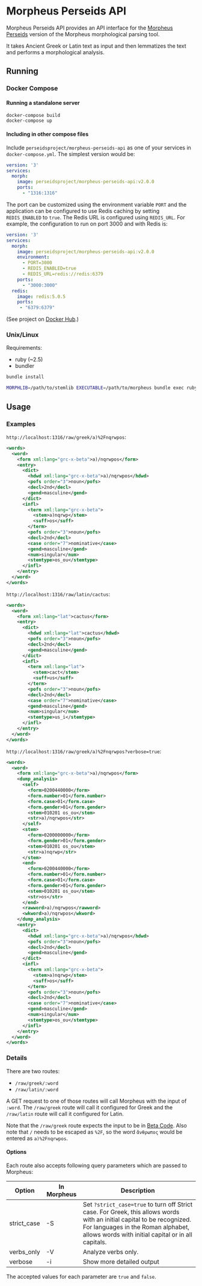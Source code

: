 # Morpheus Perseids API

Morpheus Perseids API provides an API interface for the
[Morpheus Perseids](https://github.com/perseids-tools/morpheus-perseids)
version of the Morpheus morphological parsing tool.

It takes Ancient Greek or Latin text as input and then lemmatizes the text
and performs a morphological analysis.

## Running

### Docker Compose

#### Running a standalone server

```
docker-compose build
docker-compose up
```

#### Including in other compose files

Include `perseidsproject/morpheus-perseids-api` as one of your services in `docker-compose.yml`.
The simplest version would be:

```yaml
version: '3'
services:
  morph:
    image: perseidsproject/morpheus-perseids-api:v2.0.0
    ports:
      - "1316:1316"
```

The port can be customized using the environment variable `PORT` and the application
can be configured to use Redis caching by setting `REDIS_ENABLED` to `true`.
The Redis URL is configured using `REDIS_URL`.
For example, the configuration to run on port 3000 and with Redis is:

```yaml
version: '3'
services:
  morph:
    image: perseidsproject/morpheus-perseids-api:v2.0.0
    environment:
      - PORT=3000
      - REDIS_ENABLED=true
      - REDIS_URL=redis://redis:6379
    ports:
      - "3000:3000"
  redis:
    image: redis:5.0.5
    ports:
     - "6379:6379"
```


(See project on [Docker Hub](https://hub.docker.com/r/perseidsproject/morpheus-perseids-api/).)

### Unix/Linux

Requirements:

- ruby (~2.5)
- bundler

```bash
bundle install

MORPHLIB=/path/to/stemlib EXECUTABLE=/path/to/morpheus bundle exec ruby app.rb
```

## Usage

### Examples

`http://localhost:1316/raw/greek/a)%2Fnqrwpos`:

```xml
<words>
  <word>
    <form xml:lang="grc-x-beta">a)/nqrwpos</form>
    <entry>
      <dict>
        <hdwd xml:lang="grc-x-beta">a)/nqrwpos</hdwd>
        <pofs order="3">noun</pofs>
        <decl>2nd</decl>
        <gend>masculine</gend>
      </dict>
      <infl>
        <term xml:lang="grc-x-beta">
          <stem>a)nqrwp</stem>
          <suff>os</suff>
        </term>
        <pofs order="3">noun</pofs>
        <decl>2nd</decl>
        <case order="7">nominative</case>
        <gend>masculine</gend>
        <num>singular</num>
        <stemtype>os_ou</stemtype>
      </infl>
    </entry>
  </word>
</words>
```

`http://localhost:1316/raw/latin/cactus`:

```xml
<words>
  <word>
    <form xml:lang="lat">cactus</form>
    <entry>
      <dict>
        <hdwd xml:lang="lat">cactus</hdwd>
        <pofs order="3">noun</pofs>
        <decl>2nd</decl>
        <gend>masculine</gend>
      </dict>
      <infl>
        <term xml:lang="lat">
          <stem>cact</stem>
          <suff>us</suff>
        </term>
        <pofs order="3">noun</pofs>
        <decl>2nd</decl>
        <case order="7">nominative</case>
        <gend>masculine</gend>
        <num>singular</num>
        <stemtype>us_i</stemtype>
      </infl>
    </entry>
  </word>
</words>
```

`http://localhost:1316/raw/greek/a)%2Fnqrwpos?verbose=true`:

```xml
<words>
  <word>
    <form xml:lang="grc-x-beta">a)/nqrwpos</form>
    <dump_analysis>
      <self>
        <form>0200440000</form>
        <form.number>01</form.number>
        <form.case>01</form.case>
        <form.gender>01</form.gender>
        <stem>010201 os_ou</stem>
        <str>a)/nqrwpos</str>
      </self>
      <stem>
        <form>0200000000</form>
        <form.gender>01</form.gender>
        <stem>010201 os_ou</stem>
        <str>a)nqrwp</str>
      </stem>
      <end>
        <form>0200440000</form>
        <form.number>01</form.number>
        <form.case>01</form.case>
        <form.gender>01</form.gender>
        <stem>010201 os_ou</stem>
        <str>os</str>
      </end>
      <rawword>a)/nqrwpos</rawword>
      <wkword>a)/nqrwpos</wkword>
    </dump_analysis>
    <entry>
      <dict>
        <hdwd xml:lang="grc-x-beta">a)/nqrwpos</hdwd>
        <pofs order="3">noun</pofs>
        <decl>2nd</decl>
        <gend>masculine</gend>
      </dict>
      <infl>
        <term xml:lang="grc-x-beta">
          <stem>a)nqrwp</stem>
          <suff>os</suff>
        </term>
        <pofs order="3">noun</pofs>
        <decl>2nd</decl>
        <case order="7">nominative</case>
        <gend>masculine</gend>
        <num>singular</num>
        <stemtype>os_ou</stemtype>
      </infl>
    </entry>
  </word>
</words>
```

### Details

There are two routes:

- `/raw/greek/:word`
- `/raw/latin/:word`

A GET request to one of those routes will call Morpheus with the input of `:word`.
The `/raw/greek` route will call it configured for Greek and the `/raw/latin` route will
call it configured for Latin.

Note that the `/raw/greek` route expects the input to be in
[Beta Code](https://en.wikipedia.org/wiki/Beta_Code). Also note that `/` needs
to be escaped as `%2F`, so the word `ἄνθρωπος` would be entered as `a)%2Fnqrwpos`.

#### Options

Each route also accepts following query parameters which are passed to Morpheus:

| Option        | In Morpheus | Description |
| ------------- | ----------- | ----------- |
| strict\_case  | -S          | Set `?strict_case=true` to turn off Strict case. For Greek, this allows words with an initial capital to be recognized. For languages in the Roman alphabet, allows words with initial capital or in all capitals. |
| verbs\_only   | -V          | Analyze verbs only. |
| verbose       | -i          | Show more detailed output |

The accepted values for each parameter are `true` and `false`.
